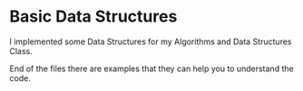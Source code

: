 
# Basic Data Structures



I implemented some Data Structures for my Algorithms and Data Structures Class.

End of the files there are examples that they can help you to understand the code.


